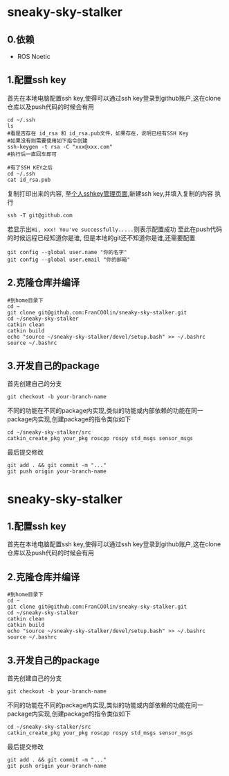 # sneaky-sky-stalker
## 0.依赖
- ROS Noetic
## 1.配置ssh key
首先在本地电脑配置ssh key,使得可以通过ssh key登录到github账户,这在clone仓库以及push代码的时候会有用
```shell
cd ~/.ssh
ls
#看是否存在 id_rsa 和 id_rsa.pub文件，如果存在，说明已经有SSH Key
#如果没有则需要使用如下指令创建
ssh-keygen -t rsa -C "xxx@xxx.com"
#执行后一直回车即可

#有了SSH KEY之后
cd ~/.ssh
cat id_rsa.pub
```
复制打印出来的内容, 至[个人sshkey管理页面](https://github.com/settings/keys),新建ssh key,并填入复制的内容
执行
```
ssh -T git@github.com
```
若显示出`Hi, xxx! You've successfully.....`则表示配置成功
至此在push代码的时候远程已经知道你是谁, 但是本地的git还不知道你是谁,还需要配置
```shell
git config --global user.name "你的名字"
git config --global user.email "你的邮箱"
```
## 2.克隆仓库并编译
```shell
#到home目录下
cd ~
git clone git@github.com:FranCOOlin/sneaky-sky-stalker.git
cd ~/sneaky-sky-stalker
catkin clean
catkin build
echo "source ~/sneaky-sky-stalker/devel/setup.bash" >> ~/.bashrc
source ~/.bashrc
```
## 3.开发自己的package
首先创建自己的分支
```shell
git checkout -b your-branch-name
```
不同的功能在不同的package内实现,类似的功能或内部依赖的功能在同一package内实现,创建package的指令类似如下
```shell
cd ~/sneaky-sky-stalker/src
catkin_create_pkg your_pkg roscpp rospy std_msgs sensor_msgs
```
最后提交修改
```shell
git add . && git commit -m "..."
git push origin your-branch-name
```

# sneaky-sky-stalker
## 1.配置ssh key
首先在本地电脑配置ssh key,使得可以通过ssh key登录到github账户,这在clone仓库以及push代码的时候会有用
## 2.克隆仓库并编译
```shell
#到home目录下
cd ~
git clone git@github.com:FranCOOlin/sneaky-sky-stalker.git
cd ~/sneaky-sky-stalker
catkin clean
catkin build
echo "source ~/sneaky-sky-stalker/devel/setup.bash" >> ~/.bashrc
source ~/.bashrc
```
## 3.开发自己的package
首先创建自己的分支
```shell
git checkout -b your-branch-name
```
不同的功能在不同的package内实现,类似的功能或内部依赖的功能在同一package内实现,创建package的指令类似如下
```shell
cd ~/sneaky-sky-stalker/src
catkin_create_pkg your_pkg roscpp rospy std_msgs sensor_msgs
```
最后提交修改
```shell
git add . && git commit -m "..."
git push origin your-branch-name
```
